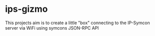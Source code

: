 # ips-gizmo
This projects aim is to create a little "box" connecting to the IP-Symcon server via WiFi using symcons JSON-RPC API
